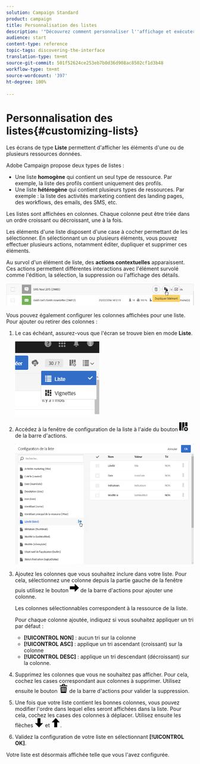 ```yaml
---
solution: Campaign Standard
product: campaign
title: Personnalisation des listes
description: '"Découvrez comment personnaliser l''affichage et exécuter des actions sur les écrans de type Liste dans Adobe Campaign Standard : tri, filtrage, suppression ou duplication d''éléments. Les écrans de type Liste affichent les éléments d''une ou plusieurs ressources données."'
audience: start
content-type: reference
topic-tags: discovering-the-interface
translation-type: tm+mt
source-git-commit: 501f52624ce253eb7b0d36d908ac8502cf1d3b48
workflow-type: tm+mt
source-wordcount: '397'
ht-degree: 100%

---
```



# Personnalisation des listes{#customizing-lists}

Les écrans de type **Liste** permettent d&#39;afficher les éléments d&#39;une ou de plusieurs ressources données.

Adobe Campaign propose deux types de listes :

* Une liste **homogène** qui contient un seul type de ressource. Par exemple, la liste des profils contient uniquement des profils.
* Une liste **hétérogène** qui contient plusieurs types de ressources. Par exemple : la liste des activités marketing contient des landing pages, des workflows, des emails, des SMS, etc.

Les listes sont affichées en colonnes. Chaque colonne peut être triée dans un ordre croissant ou décroissant, une à la fois.

Les éléments d&#39;une liste disposent d&#39;une case à cocher permettant de les sélectionner. En sélectionnant un ou plusieurs éléments, vous pouvez effectuer plusieurs actions, notamment éditer, dupliquer et supprimer ces éléments.

Au survol d&#39;un élément de liste, des **actions contextuelles** apparaissent. Ces actions permettent différentes interactions avec l&#39;élément survolé comme l&#39;édition, la sélection, la suppression ou l&#39;affichage des détails.

![](assets/overview_list_quickactions.png)

Vous pouvez également configurer les colonnes affichées pour une liste. Pour ajouter ou retirer des colonnes :

1. Le cas échéant, assurez-vous que l&#39;écran se trouve bien en mode **Liste**.

   ![](assets/export_list_mode_switch.png)

1. Accédez à la fenêtre de configuration de la liste à l&#39;aide du bouton ![](assets/columnsettings.png) de la barre d&#39;actions.

   ![](assets/list_configuration1.png)

1. Ajoutez les colonnes que vous souhaitez inclure dans votre liste. Pour cela, sélectionnez une colonne depuis la partie gauche de la fenêtre puis utilisez le bouton ![](assets/arrowright.png) de la barre d&#39;actions pour ajouter une colonne.

   Les colonnes sélectionnables correspondent à la ressource de la liste.

   Pour chaque colonne ajoutée, indiquez si vous souhaitez appliquer un tri par défaut :

   * **[!UICONTROL NON]** : aucun tri sur la colonne
   * **[!UICONTROL ASC]** : applique un tri ascendant (croissant) sur la colonne
   * **[!UICONTROL DESC]** : applique un tri descendant (décroissant) sur la colonne.

1. Supprimez les colonnes que vous ne souhaitez pas afficher. Pour cela, cochez les cases correspondant aux colonnes à supprimer. Utilisez ensuite le bouton ![](assets/delete.png) de la barre d&#39;actions pour valider la suppression.
1. Une fois que votre liste contient les bonnes colonnes, vous pouvez modifier l&#39;ordre dans lequel elles seront affichées dans la liste. Pour cela, cochez les cases des colonnes à déplacer. Utilisez ensuite les flèches ![](assets/arrowdown.png) et ![](assets/arrowup.png).
1. Validez la configuration de votre liste en sélectionnant **[!UICONTROL OK]**.

Votre liste est désormais affichée telle que vous l&#39;avez configurée.
